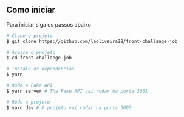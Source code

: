 ## Como iniciar

Para iniciar siga os passos abaixo

```bash
# Clone o projeto
$ git clone https://github.com/leoliveira28/front-challange-job

# Acesse o projeto
$ cd front-challange-job

# Instale as dependências
$ yarn

# Rode a Fake API
$ yarn server # The Fake API vai rodar na porta 3001

# Rode o projeto
$ yarn dev # O projeto vai rodar na porta 3000
